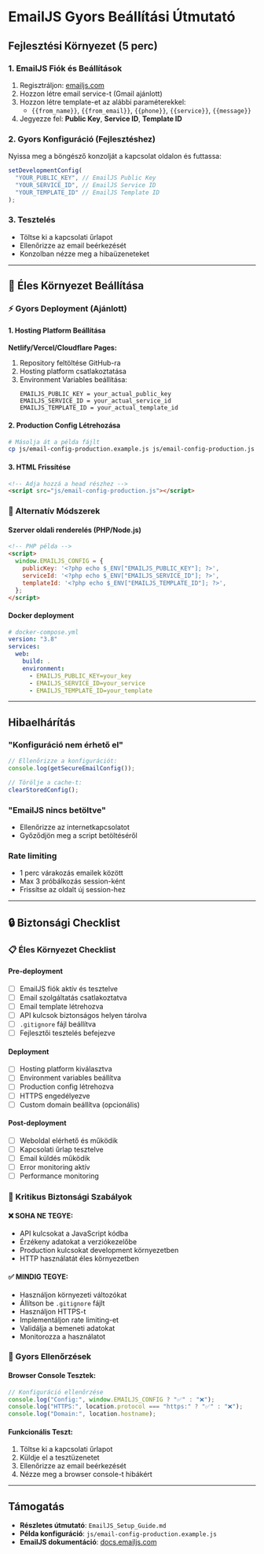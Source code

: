 # EmailJS Gyors Beállítási Útmutató

## Fejlesztési Környezet (5 perc)

### 1. EmailJS Fiók és Beállítások

1. Regisztráljon: [emailjs.com](https://www.emailjs.com/)
2. Hozzon létre email service-t (Gmail ajánlott)
3. Hozzon létre template-et az alábbi paraméterekkel:
   - `{{from_name}}`, `{{from_email}}`, `{{phone}}`, `{{service}}`, `{{message}}`
4. Jegyezze fel: **Public Key**, **Service ID**, **Template ID**

### 2. Gyors Konfiguráció (Fejlesztéshez)

Nyissa meg a böngésző konzolját a kapcsolat oldalon és futtassa:

```javascript
setDevelopmentConfig(
  "YOUR_PUBLIC_KEY", // EmailJS Public Key
  "YOUR_SERVICE_ID", // EmailJS Service ID
  "YOUR_TEMPLATE_ID" // EmailJS Template ID
);
```

### 3. Tesztelés

- Töltse ki a kapcsolati űrlapot
- Ellenőrizze az email beérkezését
- Konzolban nézze meg a hibaüzeneteket

---

## 🚀 Éles Környezet Beállítása

### ⚡ Gyors Deployment (Ajánlott)

#### 1. Hosting Platform Beállítása

**Netlify/Vercel/Cloudflare Pages:**

1. Repository feltöltése GitHub-ra
2. Hosting platform csatlakoztatása
3. Environment Variables beállítása:
   ```
   EMAILJS_PUBLIC_KEY = your_actual_public_key
   EMAILJS_SERVICE_ID = your_actual_service_id
   EMAILJS_TEMPLATE_ID = your_actual_template_id
   ```

#### 2. Production Config Létrehozása

```bash
# Másolja át a példa fájlt
cp js/email-config-production.example.js js/email-config-production.js
```

#### 3. HTML Frissítése

```html
<!-- Adja hozzá a head részhez -->
<script src="js/email-config-production.js"></script>
```

### 🔧 Alternatív Módszerek

#### Szerver oldali renderelés (PHP/Node.js)

```html
<!-- PHP példa -->
<script>
  window.EMAILJS_CONFIG = {
    publicKey: '<?php echo $_ENV["EMAILJS_PUBLIC_KEY"]; ?>',
    serviceId: '<?php echo $_ENV["EMAILJS_SERVICE_ID"]; ?>',
    templateId: '<?php echo $_ENV["EMAILJS_TEMPLATE_ID"]; ?>',
  };
</script>
```

#### Docker deployment

```yaml
# docker-compose.yml
version: "3.8"
services:
  web:
    build: .
    environment:
      - EMAILJS_PUBLIC_KEY=your_key
      - EMAILJS_SERVICE_ID=your_service
      - EMAILJS_TEMPLATE_ID=your_template
```

---

## Hibaelhárítás

### "Konfiguráció nem érhető el"

```javascript
// Ellenőrizze a konfigurációt:
console.log(getSecureEmailConfig());

// Törölje a cache-t:
clearStoredConfig();
```

### "EmailJS nincs betöltve"

- Ellenőrizze az internetkapcsolatot
- Győződjön meg a script betöltéséről

### Rate limiting

- 1 perc várakozás emailek között
- Max 3 próbálkozás session-ként
- Frissítse az oldalt új session-hez

---

## 🔒 Biztonsági Checklist

### 📋 Éles Környezet Checklist

#### Pre-deployment

- [ ] EmailJS fiók aktív és tesztelve
- [ ] Email szolgáltatás csatlakoztatva
- [ ] Email template létrehozva
- [ ] API kulcsok biztonságos helyen tárolva
- [ ] `.gitignore` fájl beállítva
- [ ] Fejlesztői tesztelés befejezve

#### Deployment

- [ ] Hosting platform kiválasztva
- [ ] Environment variables beállítva
- [ ] Production config létrehozva
- [ ] HTTPS engedélyezve
- [ ] Custom domain beállítva (opcionális)

#### Post-deployment

- [ ] Weboldal elérhető és működik
- [ ] Kapcsolati űrlap tesztelve
- [ ] Email küldés működik
- [ ] Error monitoring aktív
- [ ] Performance monitoring

### 🚨 Kritikus Biztonsági Szabályok

#### ❌ SOHA NE TEGYE:

- API kulcsokat a JavaScript kódba
- Érzékeny adatokat a verziókezelőbe
- Production kulcsokat development környezetben
- HTTP használatát éles környezetben

#### ✅ MINDIG TEGYE:

- Használjon környezeti változókat
- Állítson be `.gitignore` fájlt
- Használjon HTTPS-t
- Implementáljon rate limiting-et
- Validálja a bemeneti adatokat
- Monitorozza a használatot

### 🔧 Gyors Ellenőrzések

#### Browser Console Tesztek:

```javascript
// Konfiguráció ellenőrzése
console.log("Config:", window.EMAILJS_CONFIG ? "✅" : "❌");
console.log("HTTPS:", location.protocol === "https:" ? "✅" : "❌");
console.log("Domain:", location.hostname);
```

#### Funkcionális Teszt:

1. Töltse ki a kapcsolati űrlapot
2. Küldje el a tesztüzenetet
3. Ellenőrizze az email beérkezését
4. Nézze meg a browser console-t hibákért

---

## Támogatás

- **Részletes útmutató**: `EmailJS_Setup_Guide.md`
- **Példa konfiguráció**: `js/email-config-production.example.js`
- **EmailJS dokumentáció**: [docs.emailjs.com](https://www.emailjs.com/docs/)
